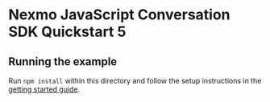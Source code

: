 # Nexmo JavaScript Conversation SDK Quickstart 5

## Running the example

Run `npm install` within this directory and follow the setup instructions in the [getting started guide](../../docs/5-enable-video.md).
